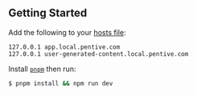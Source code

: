 ## Getting Started

Add the following to your [hosts file](https://www.howtogeek.com/howto/27350/beginner-geek-how-to-edit-your-hosts-file/):

```
127.0.0.1 app.local.pentive.com
127.0.0.1 user-generated-content.local.pentive.com
```

Install [`pnpm`](https://pnpm.io/) then run:

```bash
$ pnpm install && npm run dev
```
